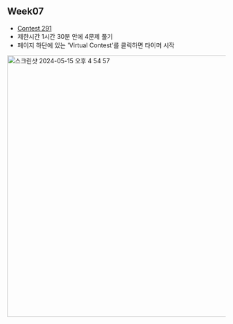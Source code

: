 ## Week07

- [Contest 291](https://leetcode.com/contest/weekly-contest-291/)
- 제한시간 1시간 30분 안에 4문제 풀기
- 페이지 하단에 있는 'Virtual Contest'를 클릭하면 타이머 시작
<img width="602" alt="스크린샷 2024-05-15 오후 4 54 57" src="https://github.com/seunghee63/Manhattan-Project/assets/7722921/38dc9f6a-386d-46b9-9c12-77afca5fcaaf">
